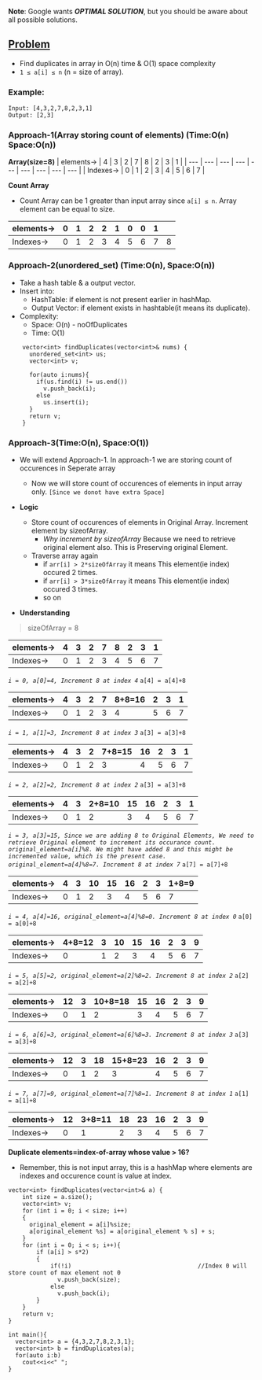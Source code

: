 **Note**: Google wants ***OPTIMAL SOLUTION***, but you should be aware about all possible solutions.

## [Problem](https://leetcode.com/explore/featured/card/august-leetcoding-challenge/549/week-1-august-1st-august-7th/3414/)
- Find duplicates in array in O(n) time & O(1) space complexity
- `1 ≤ a[i] ≤ n` (n = size of array).


### Example:
```
Input: [4,3,2,7,8,2,3,1]
Output: [2,3]
```

### Approach-1(Array storing count of elements) (Time:O(n) Space:O(n))

**Array(size=8)**
| elements-> | 4 | 3 | 2 | 7 | 8 | 2 | 3 | 1 |
| --- | --- | --- | --- | --- | --- | --- | --- | --- |
| Indexes-> | 0 | 1 | 2 | 3 | 4 | 5 | 6 | 7 |

**Count Array**
- Count Array can be 1 greater than input array since `a[i] ≤ n`. Array element can be equal to size.

| elements-> | 0 | 1 | 2 | 2 | 1 | 0 | 0 | 1 | |
| --- | --- | --- | --- | --- | --- | --- | --- | --- | --- |
| Indexes-> | 0 | 1 | 2 | 3 | 4 | 5 | 6 | 7 | 8 |


### Approach-2(unordered_set) (Time:O(n), Space:O(n))
- Take a hash table & a output vector.
- Insert into:
  - HashTable: if element is not present earlier in hashMap.
  - Output Vector: if element exists in hashtable(it means its duplicate).
- Complexity:
  - Space: O(n) - noOfDuplicates
  - Time: O(1)
  
```
    vector<int> findDuplicates(vector<int>& nums) {
      unordered_set<int> us;
      vector<int> v;

      for(auto i:nums){
        if(us.find(i) != us.end())
          v.push_back(i);
        else
          us.insert(i);
      }
      return v;
    }
```

### Approach-3(Time:O(n), Space:O(1))
- We will extend Approach-1. In approach-1 we are storing count of occurences in Seperate array
  - Now we will store count of occurences of elements in input array only. `[Since we donot have extra Space]`
- **Logic**  
  - Store count of occurences of elements in Original Array. Increment element by sizeofArray.
    - *Why increment by sizeofArray* Because we need to retrieve original element also. This is Preserving original Element.
  - Traverse array again
    - if `arr[i] > 2*sizeOfArray` it means This element(ie index) occured 2 times.
    - if `arr[i] > 3*sizeOfArray` it means This element(ie index) occured 3 times.
    - so on

- **Understanding**
> sizeOfArray = 8

| elements-> | 4 | 3 | 2 | 7 | 8 | 2 | 3 | 1 |
| --- | --- | --- | --- | --- | --- | --- | --- | --- |
| Indexes-> | 0 | 1 | 2 | 3 | 4 | 5 | 6 | 7 |

*`i = 0, a[0]=4, Increment 8 at index 4`*
`a[4] = a[4]+8`

| elements-> | 4 | 3 | 2 | 7 | 8+8=16 | 2 | 3 | 1 |
| --- | --- | --- | --- | --- | --- | --- | --- | --- |
| Indexes-> | 0 | 1 | 2 | 3 | 4 | 5 | 6 | 7 |

*`i = 1, a[1]=3, Increment 8 at index 3`*
`a[3] = a[3]+8`

| elements-> | 4 | 3 | 2 | 7+8=15 | 16 | 2 | 3 | 1 |
| --- | --- | --- | --- | --- | --- | --- | --- | --- |
| Indexes-> | 0 | 1 | 2 | 3 | 4 | 5 | 6 | 7 |

*`i = 2, a[2]=2, Increment 8 at index 2`*
`a[3] = a[3]+8`

| elements-> | 4 | 3 | 2+8=10 | 15 | 16 | 2 | 3 | 1 |
| --- | --- | --- | --- | --- | --- | --- | --- | --- |
| Indexes-> | 0 | 1 | 2 | 3 | 4 | 5 | 6 | 7 |

*`i = 3, a[3]=15, Since we are adding 8 to Original Elements, We need to retrieve Original element to increment its occurance count. original_element=a[i]%8. We might have added 8 and this might be incremented value, which is the present case. original_element=a[4]%8=7. Increment 8 at index 7`*
`a[7] = a[7]+8`

| elements-> | 4 | 3 | 10 | 15 | 16 | 2 | 3 | 1+8=9 |
| --- | --- | --- | --- | --- | --- | --- | --- | --- |
| Indexes-> | 0 | 1 | 2 | 3 | 4 | 5 | 6 | 7 |

*`i = 4, a[4]=16, original_element=a[4]%8=0. Increment 8 at index 0`*
`a[0] = a[0]+8`

| elements-> | 4+8=12 | 3 | 10 | 15 | 16 | 2 | 3 | 9 |
| --- | --- | --- | --- | --- | --- | --- | --- | --- |
| Indexes-> | 0 | 1 | 2 | 3 | 4 | 5 | 6 | 7 |

*`i = 5, a[5]=2, original_element=a[2]%8=2. Increment 8 at index 2`*
`a[2] = a[2]+8`

| elements-> | 12 | 3 | 10+8=18 | 15 | 16 | 2 | 3 | 9 |
| --- | --- | --- | --- | --- | --- | --- | --- | --- |
| Indexes-> | 0 | 1 | 2 | 3 | 4 | 5 | 6 | 7 |

*`i = 6, a[6]=3, original_element=a[6]%8=3. Increment 8 at index 3`*
`a[3] = a[3]+8`

| elements-> | 12 | 3 | 18 | 15+8=23 | 16 | 2 | 3 | 9 |
| --- | --- | --- | --- | --- | --- | --- | --- | --- |
| Indexes-> | 0 | 1 | 2 | 3 | 4 | 5 | 6 | 7 |

*`i = 7, a[7]=9, original_element=a[7]%8=1. Increment 8 at index 1`*
`a[1] = a[1]+8`

| elements-> | 12 | 3+8=11 | 18 | 23 | 16 | 2 | 3 | 9 |
| --- | --- | --- | --- | --- | --- | --- | --- | --- |
| Indexes-> | 0 | 1 | 2 | 3 | 4 | 5 | 6 | 7 |

**Duplicate elements=index-of-array whose value > 16?**
- Remember, this is not input array, this is a hashMap where elements are indexes and occurence count is value at index.

```
vector<int> findDuplicates(vector<int>& a) {
    int size = a.size();
    vector<int> v;
    for (int i = 0; i < size; i++)
    {
      original_element = a[i]%size;
      a[original_element %s] = a[original_element % s] + s;
    }
    for (int i = 0; i < s; i++){
        if (a[i] > s*2)
        {
            if(!i)                                    //Index 0 will store count of max element not 0
              v.push_back(size);
            else
              v.push_back(i);
        }
    }
    return v;
}

int main(){
  vector<int> a = {4,3,2,7,8,2,3,1};
  vector<int> b = findDuplicates(a);
  for(auto i:b)
    cout<<i<<" ";
}  
```
